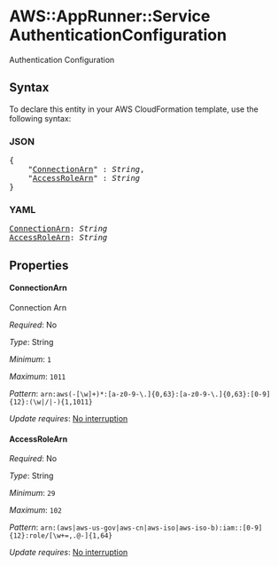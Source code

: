 # AWS::AppRunner::Service AuthenticationConfiguration

Authentication Configuration

## Syntax

To declare this entity in your AWS CloudFormation template, use the following syntax:

### JSON

<pre>
{
    "<a href="#connectionarn" title="ConnectionArn">ConnectionArn</a>" : <i>String</i>,
    "<a href="#accessrolearn" title="AccessRoleArn">AccessRoleArn</a>" : <i>String</i>
}
</pre>

### YAML

<pre>
<a href="#connectionarn" title="ConnectionArn">ConnectionArn</a>: <i>String</i>
<a href="#accessrolearn" title="AccessRoleArn">AccessRoleArn</a>: <i>String</i>
</pre>

## Properties

#### ConnectionArn

Connection Arn

_Required_: No

_Type_: String

_Minimum_: <code>1</code>

_Maximum_: <code>1011</code>

_Pattern_: <code>arn:aws(-[\w]+)*:[a-z0-9-\\.]{0,63}:[a-z0-9-\\.]{0,63}:[0-9]{12}:(\w|\/|-){1,1011}</code>

_Update requires_: [No interruption](https://docs.aws.amazon.com/AWSCloudFormation/latest/UserGuide/using-cfn-updating-stacks-update-behaviors.html#update-no-interrupt)

#### AccessRoleArn

_Required_: No

_Type_: String

_Minimum_: <code>29</code>

_Maximum_: <code>102</code>

_Pattern_: <code>arn:(aws|aws-us-gov|aws-cn|aws-iso|aws-iso-b):iam::[0-9]{12}:role/[\w+=,.@-]{1,64}</code>

_Update requires_: [No interruption](https://docs.aws.amazon.com/AWSCloudFormation/latest/UserGuide/using-cfn-updating-stacks-update-behaviors.html#update-no-interrupt)
